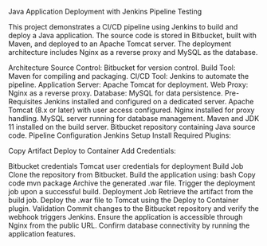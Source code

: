 Java Application Deployment with Jenkins Pipeline
Testing

This project demonstrates a CI/CD pipeline using Jenkins to build and deploy a Java application. The source code is stored in Bitbucket, built with Maven, and deployed to an Apache Tomcat server. The deployment architecture includes Nginx as a reverse proxy and MySQL as the database.

Architecture
Source Control: Bitbucket for version control.
Build Tool: Maven for compiling and packaging.
CI/CD Tool: Jenkins to automate the pipeline.
Application Server: Apache Tomcat for deployment.
Web Proxy: Nginx as a reverse proxy.
Database: MySQL for data persistence.
Pre-Requisites
Jenkins installed and configured on a dedicated server.
Apache Tomcat (8.x or later) with user access configured.
Nginx installed for proxy handling.
MySQL server running for database management.
Maven and JDK 11 installed on the build server.
Bitbucket repository containing Java source code.
Pipeline Configuration
Jenkins Setup
Install Required Plugins:

Copy Artifact
Deploy to Container
Add Credentials:

Bitbucket credentials
Tomcat user credentials for deployment
Build Job
Clone the repository from Bitbucket.
Build the application using:
bash
Copy code
mvn package
Archive the generated .war file.
Trigger the deployment job upon a successful build.
Deployment Job
Retrieve the artifact from the build job.
Deploy the .war file to Tomcat using the Deploy to Container plugin.
Validation
Commit changes to the Bitbucket repository and verify the webhook triggers Jenkins.
Ensure the application is accessible through Nginx from the public URL.
Confirm database connectivity by running the application features.
